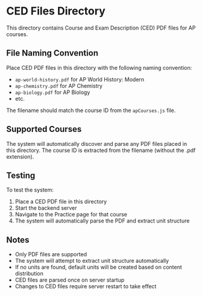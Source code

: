 # CED Files Directory

This directory contains Course and Exam Description (CED) PDF files for AP courses.

## File Naming Convention

Place CED PDF files in this directory with the following naming convention:
- `ap-world-history.pdf` for AP World History: Modern
- `ap-chemistry.pdf` for AP Chemistry
- `ap-biology.pdf` for AP Biology
- etc.

The filename should match the course ID from the `apCourses.js` file.

## Supported Courses

The system will automatically discover and parse any PDF files placed in this directory. The course ID is extracted from the filename (without the .pdf extension).

## Testing

To test the system:
1. Place a CED PDF file in this directory
2. Start the backend server
3. Navigate to the Practice page for that course
4. The system will automatically parse the PDF and extract unit structure

## Notes

- Only PDF files are supported
- The system will attempt to extract unit structure automatically
- If no units are found, default units will be created based on content distribution
- CED files are parsed once on server startup
- Changes to CED files require server restart to take effect


